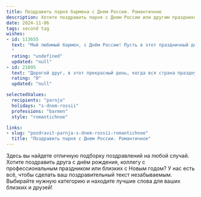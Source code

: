 ```yaml
---
title: Поздравить парня бармена с Днем России. Романтичное
description: Хотите поздравить парня с Днем России или другим праздником? Наш ИИ создаст незабываемое поздравление, а вы обязательно выделитесь среди других.  
date: 2024-11-06
tags: second tag
wishes:
- id: 113655
  text: "Мой любимый бармен, с Днём России! Пусть в этот праздничный день, как и лучшие коктейли твои, наши чувства будут искристыми, яркими и незабываемыми.  Пусть любовь наша будет крепкой, как самый качественный алкоголь, а счастье — бесконечным, как твой рабочий график, полный заботы и улыбок.  Я люблю тебя!
  "
  rating: "undefined"
  updated: "null"
- id: 21095
  text: "Дорогой друг, в этот прекрасный день, когда вся страна празднует День России, я хочу поздравить тебя, талантливого бармена, с этим великим праздником. Пусть твои напитки будут всегда наполнены не только искусством и мастерством, но и любовью к своему делу. Желаю тебе процветания и новых творческих идей, которые сделают твою работу еще более яркой и запоминающейся. Счастья, здоровья и успехов во всех твоих начинаниях!"
  rating: "0"
  updated: "null"

selectedValues:
  recipients: "parnja"
  holidays: "s-dnem-rossii"
  professions: "barmen"
  style: "romantichnoe"

links:
- slug: "pozdravit-parnja-s-dnem-rossii-romantichnoe"
  title: "Поздравить парня с Днем России. Романтичное"
---
```


Здесь вы найдете отличную подборку поздравлений на любой случай. 
Хотите поздравить друга с днём рождения, коллегу с профессиональным праздником или близких с Новым годом? У нас есть всё, чтобы сделать ваш поздравительный текст незабываемым. Выбирайте нужную категорию и находите лучшие слова для ваших близких и друзей!
